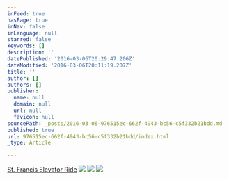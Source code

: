 ```yaml
---
inFeed: true
hasPage: true
inNav: false
inLanguage: null
starred: false
keywords: []
description: ''
datePublished: '2016-03-06T20:29:47.206Z'
dateModified: '2016-03-06T20:11:19.207Z'
title: ''
author: []
authors: []
publisher:
  name: null
  domain: null
  url: null
  favicon: null
sourcePath: _posts/2016-03-06-976515ec-662f-4943-bc56-c5f332b21bdd.md
published: true
url: 976515ec-662f-4943-bc56-c5f332b21bdd/index.html
_type: Article

---
```

[St. Francis Elevator Ride][0]
![](https://the-grid-user-content.s3-us-west-2.amazonaws.com/844b8007-3d7a-41d1-ab6c-f660fc44be04.gif)
![](https://the-grid-user-content.s3-us-west-2.amazonaws.com/b4e6ff8e-9450-4b00-93fa-3cb6dd887cb9.gif)
![](https://the-grid-user-content.s3-us-west-2.amazonaws.com/b9144b52-37fe-491e-b30b-ba3002b25514.gif)

[0]: http://www.stfranciselevatorride.com/
